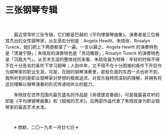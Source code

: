 # 三张钢琴专辑

&emsp;&emsp;

&emsp;&emsp;最近常常听三张专辑，它们都是巴赫的《平均律钢琴曲集》。演奏者是三位极其杰出的女性钢琴家，从左至右分别是：Angela Hewitt、朱晓玫、Rosalyn Tureck，她们把上下两册都录了一遍。一言以蔽之，Angela Hewitt 的演奏特色是「清澈宁静」；朱晓玫的演奏特色是「灵动雅致」；Rosalyn Tureck 的演奏特色是「沉稳大气」。从艺术生涯的整体经历来看，朱晓玫最为特殊：年轻的时候不得不在十分恶劣的条件下学习钢琴；人到中年，又不得不在十分困难的条件下开启作为钢琴家的职业生涯。可是，在她的钢琴演奏里，那些负面的东西一点也听不到，我所听到的是职业钢琴家对梦想的极致追求、对音乐独特而深刻的理解，并拥有将这份理解以钢琴演奏的形式传递给听众的能力。

&emsp;&emsp;朱晓玫在世界范围内最负盛名的作品是《哥德堡变奏曲》，可是我最喜欢听的却是《平均律钢琴曲集》和《赋格的艺术》，后两部作品代表了朱晓玫身为职业钢琴家的最高艺术水准。

&emsp;&emsp;

&emsp;&emsp;※ 商默，二〇一九年一月廿七日 ※